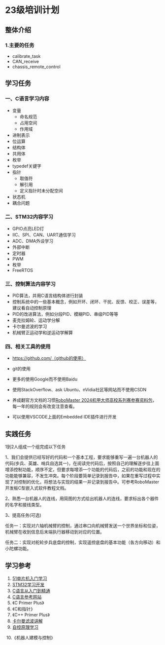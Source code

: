 # 23级培训计划

## 整体介绍
### 1.主要的任务
  - calibrate_task
  - CAN_receive
  - chassis_remote_control
  
## 学习任务
### 一、C语言学习内容

- 变量
  - 命名规范
  - 占用空间
  - 作用域
- 进制表示
- 位运算
- 结构体
- 共用体
- 枚举
- typedef关键字
- 指针
  - 取值符
  - 解引用
  - 定义指针时未分配空间
- 状态机
- 耦合问题

### 二、STM32内容学习

- GPIO点亮LED灯
- IIC、SPI、CAN、UART通信学习
- ADC、DMA外设学习
- 外部中断
- 定时器
- PWM
- 枚举
- FreeRTOS

### 三、控制算法内容学习

- PID算法，并用C语言结构体进行封装
- 控制系统中的一些基本概念，例如开环、闭环、干扰、反馈、校正、误差等，建议看自动控制原理
- PID的改进算法，例如分段PID、模糊PID、串级PID等等
- 麦克拉姆轮、运动学分解
- 卡尔曼滤波的学习
- 机械臂正运动学和逆运动学解算

### 四、相关工具的使用

- https://github.com/（github的使用）

- git的使用

- 更多的使用Google而不使用Baidu

- 使用StackOverflow、ask Ubuntu、nVidia社区等网站而不使用CSDN

- 养成翻官方文档的习惯[RoboMaster 2024机甲大师高校系列赛参赛资料包](https://www.robomaster.com/zh-CN/resource/pages/announcement/1655)，每一年的规则会有改变注意查看。

- 可以使用VSCODE上面的Embedded IDE插件进行开发

  

## 实践任务

1到2人组成一个组完成以下任务

 1、我们会提供已经写好的代码和一个基本工程，要求能够重写一遍一台机器人的代码(步兵、英雄、哨兵自选其一)，在阅读完代码后，按照自己的理解逐步往上面增添控制功能，顺序不定，但要求每增添一个功能的代码后，之前的功能和现在的功能能够兼容，不发生冲突。每个阶段要简单记录到报告中，如果在重写过程中实现了对控制的优化，将想法与实现的结果一并记录到报告中。可参考RoboMaster开发板C型嵌入式软件教程文档。

 2、熟悉一台机器人的连线，用简图的方式绘出机器人的连线，要求标出各个器件的名字和接线类型。

 3、提高任务(可选)

任务一：实现对六轴机械臂的控制，通过串口向机械臂发送一个世界坐标和位姿，机械臂在收到信息后末端执行器移动到对应的位置。

任务二：实现对舵轮步兵底盘的控制，实现遥控底盘的基本功能（各方向移动）和小陀螺功能。



## 学习参考

1. [51单片机入门学习](https://www.bilibili.com/video/BV1Mb411e7re/?spm_id_from=333.1007.top_right_bar_window_custom_collection.content.click&vd_source=9805319fbcc667bd39b66994068b0d17)
2. [STM32学习开发](https://www.bilibili.com/video/BV1th411z7sn/?spm_id_from=333.1007.top_right_bar_window_custom_collection.content.click)
3. [C语言从入门到精通](https://www.bilibili.com/video/BV1U44y1y7xN/?spm_id_from=333.1007.top_right_bar_window_custom_collection.content.click)
4. [C语言参考网站](https://cplusplus.com/reference/)
5. 《C Primer Plus》
6. 《C和指针》
7. 《C++ Primer Plus》
8. [卡尔曼滤波讲解](https://www.bilibili.com/video/BV12D4y1S7fU/?spm_id_from=333.1007.top_right_bar_window_custom_collection.content.click)
9. [自控原理学习](https://www.bilibili.com/video/BV1F34y1h7so/?spm_id_from=333.1007.top_right_bar_window_custom_collection.content.click)

​	10.《机器人建模与控制》

